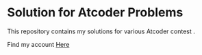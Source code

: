 # Solution for Atcoder Problems
This repository contains my solutions for various Atcoder contest . 

Find my account [Here](https://atcoder.jp/users/sudipti)


